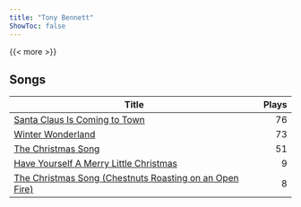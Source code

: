 ```yaml
---
title: "Tony Bennett"
ShowToc: false
---
```


{{< more >}}

## Songs
Title | Plays 
----- | -----: 
[Santa Claus Is Coming to Town](/songs/santa-claus-is-coming-to-town) | 76
[Winter Wonderland](/songs/winter-wonderland) | 73
[The Christmas Song](/songs/the-christmas-song) | 51
[Have Yourself A Merry Little Christmas](/songs/have-yourself-a-merry-little-christmas) | 9
[The Christmas Song (Chestnuts Roasting on an Open Fire)](/songs/the-christmas-song-chestnuts-roasting-on-an-open-fire) | 8

